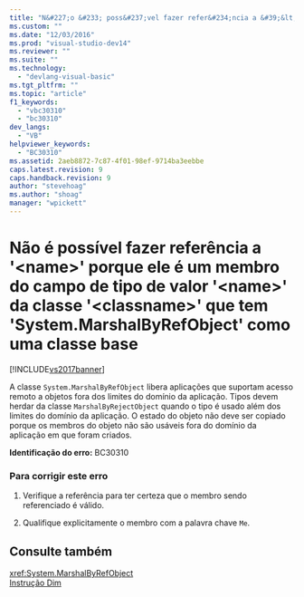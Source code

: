 ```yaml
---
title: "N&#227;o &#233; poss&#237;vel fazer refer&#234;ncia a &#39;&lt;name&gt;&#39; porque ele &#233; um membro do campo de tipo de valor &#39;&lt;name&gt;&#39; da classe &#39;&lt;classname&gt;&#39; que tem &#39;System.MarshalByRefObject&#39; como uma classe base | Microsoft Docs"
ms.custom: ""
ms.date: "12/03/2016"
ms.prod: "visual-studio-dev14"
ms.reviewer: ""
ms.suite: ""
ms.technology: 
  - "devlang-visual-basic"
ms.tgt_pltfrm: ""
ms.topic: "article"
f1_keywords: 
  - "vbc30310"
  - "bc30310"
dev_langs: 
  - "VB"
helpviewer_keywords: 
  - "BC30310"
ms.assetid: 2aeb8872-7c87-4f01-98ef-9714ba3eebbe
caps.latest.revision: 9
caps.handback.revision: 9
author: "stevehoag"
ms.author: "shoag"
manager: "wpickett"
---
```

# N&#227;o &#233; poss&#237;vel fazer refer&#234;ncia a &#39;&lt;name&gt;&#39; porque ele &#233; um membro do campo de tipo de valor &#39;&lt;name&gt;&#39; da classe &#39;&lt;classname&gt;&#39; que tem &#39;System.MarshalByRefObject&#39; como uma classe base
[!INCLUDE[vs2017banner](../../../csharp/includes/vs2017banner.md)]

A classe `System.MarshalByRefObject` libera aplicações que suportam acesso remoto a objetos fora dos limites do domínio da aplicação.  Tipos devem herdar da classe `MarshalByRejectObject` quando o tipo é usado além dos limites do domínio da aplicação.  O estado do objeto não deve ser copiado porque os membros do objeto não são usáveis fora do domínio da aplicação em que foram criados.  
  
 **Identificação do erro:**  BC30310  
  
### Para corrigir este erro  
  
1.  Verifique a referência para ter certeza que o membro sendo referenciado é válido.  
  
2.  Qualifique explicitamente o membro com a palavra chave `Me`.  
  
## Consulte também  
 <xref:System.MarshalByRefObject>   
 [Instrução Dim](../../../visual-basic/language-reference/statements/dim-statement.md)
